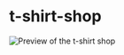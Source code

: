 # t-shirt-shop



![Preview of the t-shirt shop](https://github.com/DanielRolfs/media/blob/main/t-shirt%20shop/readme.gif)
